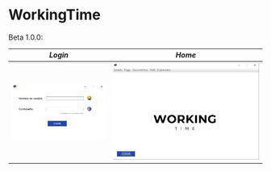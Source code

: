 # WorkingTime

Beta 1.0.0:

*Login* | *Home* |
------ | ------ |
![](img/Login.jpg)| ![](img/Home.jpg)
